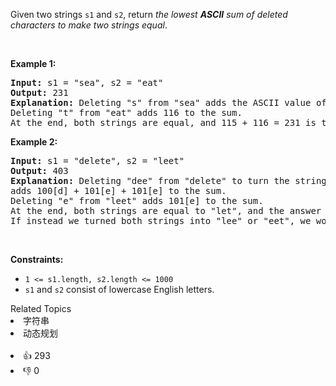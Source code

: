 <p>Given two strings <code>s1</code> and&nbsp;<code>s2</code>, return <em>the lowest <strong>ASCII</strong> sum of deleted characters to make two strings equal</em>.</p>

<p>&nbsp;</p> 
<p><strong>Example 1:</strong></p>

<pre>
<strong>Input:</strong> s1 = "sea", s2 = "eat"
<strong>Output:</strong> 231
<strong>Explanation:</strong> Deleting "s" from "sea" adds the ASCII value of "s" (115) to the sum.
Deleting "t" from "eat" adds 116 to the sum.
At the end, both strings are equal, and 115 + 116 = 231 is the minimum sum possible to achieve this.
</pre>

<p><strong>Example 2:</strong></p>

<pre>
<strong>Input:</strong> s1 = "delete", s2 = "leet"
<strong>Output:</strong> 403
<strong>Explanation:</strong> Deleting "dee" from "delete" to turn the string into "let",
adds 100[d] + 101[e] + 101[e] to the sum.
Deleting "e" from "leet" adds 101[e] to the sum.
At the end, both strings are equal to "let", and the answer is 100+101+101+101 = 403.
If instead we turned both strings into "lee" or "eet", we would get answers of 433 or 417, which are higher.
</pre>

<p>&nbsp;</p> 
<p><strong>Constraints:</strong></p>

<ul> 
 <li><code>1 &lt;= s1.length, s2.length &lt;= 1000</code></li> 
 <li><code>s1</code> and <code>s2</code> consist of lowercase English letters.</li> 
</ul>

<div><div>Related Topics</div><div><li>字符串</li><li>动态规划</li></div></div><br><div><li>👍 293</li><li>👎 0</li></div>